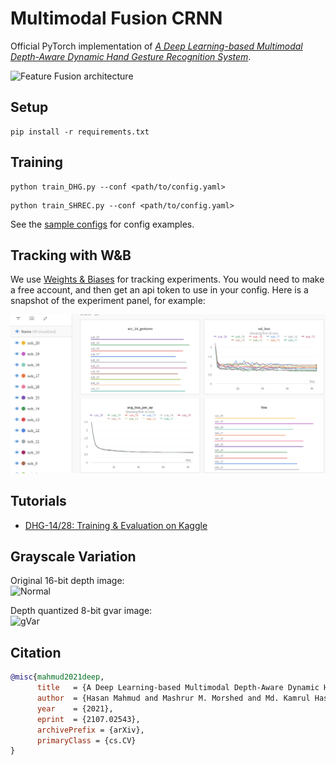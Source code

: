 # Multimodal Fusion CRNN

Official PyTorch implementation of [*A Deep Learning-based Multimodal Depth-Aware Dynamic Hand Gesture Recognition System*](https://arxiv.org/abs/2107.02543).

<img src="resources/feature_fusion.png" alt="Feature Fusion architecture" width="350"/>

## Setup

```
pip install -r requirements.txt
```

## Training

```
python train_DHG.py --conf <path/to/config.yaml>
```
```
python train_SHREC.py --conf <path/to/config.yaml>
```
See the [sample configs](sample_configs/) for config examples.

## Tracking with W&B

We use [Weights & Biases](https://wandb.ai/) for tracking experiments. You would need to make a free account, and then get an api token to use in your config. Here is a snapshot of the experiment panel, for example:

<img src="resources/wandb.png" alt="Normal" width="600"/> <br>

## Tutorials

- [DHG-14/28: Training & Evaluation on Kaggle](notebooks/dhg-train-eval.ipynb)

## Grayscale Variation
Original 16-bit depth image:<br>
<img src="resources/depth_hand.png" alt="Normal" width="250"/> <br>

Depth quantized 8-bit gvar image:<br>
<img src="resources/depth_quantized_hand.png" alt="gVar" width="250"/>


## Citation

```bibtex
@misc{mahmud2021deep,
      title   = {A Deep Learning-based Multimodal Depth-Aware Dynamic Hand Gesture Recognition System}, 
      author  = {Hasan Mahmud and Mashrur M. Morshed and Md. Kamrul Hasan},
      year    = {2021},
      eprint  = {2107.02543},
      archivePrefix = {arXiv},
      primaryClass = {cs.CV}
}
```